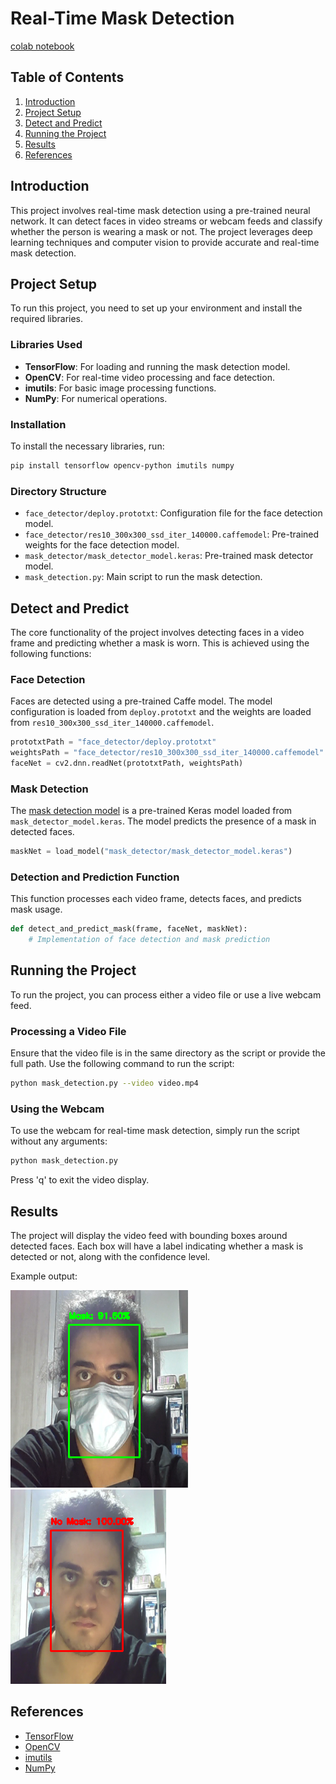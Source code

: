 # Real-Time Mask Detection
[colab notebook](https://colab.research.google.com/github/Ali-Noghabi/face-mask-detection/blob/main/mask_detection.ipynb)

## Table of Contents

1. [Introduction](#introduction)
2. [Project Setup](#project-setup)
3. [Detect and Predict](#detect-and-predict)
4. [Running the Project](#running-the-project)
5. [Results](#results)
6. [References](#references)

## Introduction

This project involves real-time mask detection using a pre-trained neural network. It can detect faces in video streams or webcam feeds and classify whether the person is wearing a mask or not. The project leverages deep learning techniques and computer vision to provide accurate and real-time mask detection.

## Project Setup

To run this project, you need to set up your environment and install the required libraries.

### Libraries Used

- **TensorFlow**: For loading and running the mask detection model.
- **OpenCV**: For real-time video processing and face detection.
- **imutils**: For basic image processing functions.
- **NumPy**: For numerical operations.

### Installation

To install the necessary libraries, run:

```bash
pip install tensorflow opencv-python imutils numpy
```

### Directory Structure

- `face_detector/deploy.prototxt`: Configuration file for the face detection model.
- `face_detector/res10_300x300_ssd_iter_140000.caffemodel`: Pre-trained weights for the face detection model.
- `mask_detector/mask_detector_model.keras`: Pre-trained mask detector model.
- `mask_detection.py`: Main script to run the mask detection.

## Detect and Predict

The core functionality of the project involves detecting faces in a video frame and predicting whether a mask is worn. This is achieved using the following functions:

### Face Detection

Faces are detected using a pre-trained Caffe model. The model configuration is loaded from `deploy.prototxt` and the weights are loaded from `res10_300x300_ssd_iter_140000.caffemodel`.

```python
prototxtPath = "face_detector/deploy.prototxt"
weightsPath = "face_detector/res10_300x300_ssd_iter_140000.caffemodel"
faceNet = cv2.dnn.readNet(prototxtPath, weightsPath)
```

### Mask Detection

The [mask detection model](mask_detector\README.md) is a pre-trained Keras model loaded from `mask_detector_model.keras`. The model predicts the presence of a mask in detected faces.

```python
maskNet = load_model("mask_detector/mask_detector_model.keras")
```

### Detection and Prediction Function

This function processes each video frame, detects faces, and predicts mask usage.

```python
def detect_and_predict_mask(frame, faceNet, maskNet):
    # Implementation of face detection and mask prediction
```

## Running the Project

To run the project, you can process either a video file or use a live webcam feed.

### Processing a Video File

Ensure that the video file is in the same directory as the script or provide the full path. Use the following command to run the script:

```bash
python mask_detection.py --video video.mp4
```

### Using the Webcam

To use the webcam for real-time mask detection, simply run the script without any arguments:

```bash
python mask_detection.py
```

Press 'q' to exit the video display.

## Results

The project will display the video feed with bounding boxes around detected faces. Each box will have a label indicating whether a mask is detected or not, along with the confidence level.

Example output:

![Mask](with_mask.png)
![NoMask](without_mask.png)

## References

- [TensorFlow](https://www.tensorflow.org/)
- [OpenCV](https://opencv.org/)
- [imutils](https://github.com/jrosebr1/imutils)
- [NumPy](https://numpy.org/)
